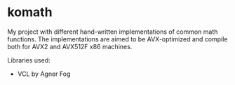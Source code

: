 # komath
My project with different hand-written implementations of common math functions. The implementations are aimed to be AVX-optimized and compile both for AVX2 and AVX512F x86 machines.

Libraries used:
- VCL by Agner Fog
